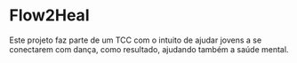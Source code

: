 # Flow2Heal
Este projeto faz parte de um TCC com o intuito de ajudar jovens a se conectarem com dança, como resultado, ajudando também a saúde mental.
